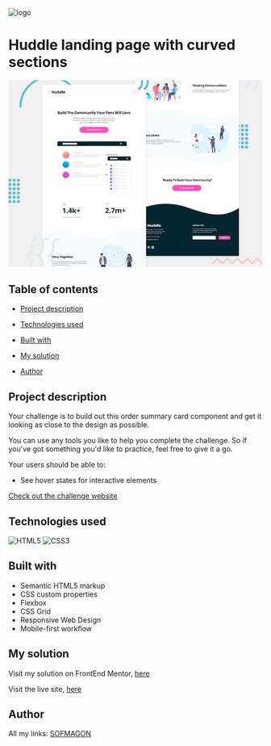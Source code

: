 ![logo](https://i.ibb.co/JdqVQL6/frontend-mentor-logo.png)

# Huddle landing page with curved sections
![mockup](./design/desktop-preview.jpg)

## Table of contents

- [Project description](#project-description)

- [Technologies used](#technologies-used)

- [Built with](#built-with)

- [My solution](#my-solution)

- [Author](#author)

## Project description
Your challenge is to build out this order summary card component and get it looking as close to the design as possible.

You can use any tools you like to help you complete the challenge. So if you've got something you'd like to practice, feel free to give it a go.

Your users should be able to:

- See hover states for interactive elements

[Check out the challenge website](https://www.frontendmentor.io/challenges/huddle-landing-page-with-curved-sections-5ca5ecd01e82137ec91a50f2)


## Technologies used
![HTML5](https://img.shields.io/badge/html5-%23E34F26.svg?style=for-the-badge&logo=html5&logoColor=white) ![CSS3](https://img.shields.io/badge/css3-%231572B6.svg?style=for-the-badge&logo=css3&logoColor=white)


## Built with
- Semantic HTML5 markup
- CSS custom properties
- Flexbox
- CSS Grid
- Responsive Web Design
- Mobile-first workflow

## My solution
Visit my solution on FrontEnd Mentor, [here](https://www.frontendmentor.io/solutions/huddle-landing-page-with-curved-sections-BKeJka72lJ)

Visit the live site, [here](https://sofmagon.github.io/huddle-landing/)

## Author
All my links: [SOFMAGON](https://beacons.ai/sofmagon)
